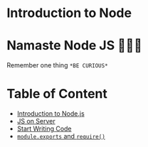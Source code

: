 # Introduction to Node

# **Namaste Node JS 🚀🚀🚀**

Remember one thing `*BE CURIOUS*`

# Table of Content
- [Introduction to Node.js](./Episode%201%20to%203/inroductionToNodejs.md)
- [JS on Server](./Episode%201%20to%203/jsOnServer.md)
- [Start Writing Code](./Episode%201%20to%203/startWritingCode.md)
- [`module.exports` and `require()`](./Episode%204/README.md)